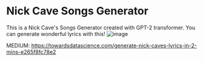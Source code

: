 # Nick Cave Songs Generator

This is a Nick Cave's Songs Generator created with GPT-2 transformer. You can generate wonderful lyrics with this!
![image](https://user-images.githubusercontent.com/99670669/183235804-47cb829d-580c-4d19-92a7-120a27ec5157.png)


MEDIUM: https://towardsdatascience.com/generate-nick-caves-lyrics-in-2-mins-e265f8fc78e2
